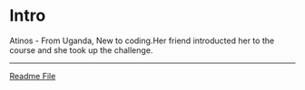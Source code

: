 # Intro

Atinos - From Uganda, New to coding.Her friend introducted her to the course and she took up the challenge.

---

[Readme File](./README)